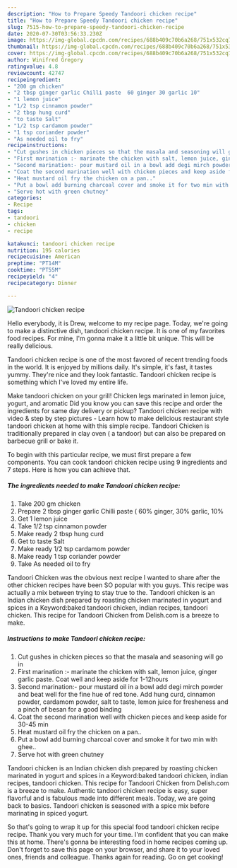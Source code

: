 ```yaml
---
description: "How to Prepare Speedy Tandoori chicken recipe"
title: "How to Prepare Speedy Tandoori chicken recipe"
slug: 7515-how-to-prepare-speedy-tandoori-chicken-recipe
date: 2020-07-30T03:56:33.230Z
image: https://img-global.cpcdn.com/recipes/688b409c70b6a268/751x532cq70/tandoori-chicken-recipe-recipe-main-photo.jpg
thumbnail: https://img-global.cpcdn.com/recipes/688b409c70b6a268/751x532cq70/tandoori-chicken-recipe-recipe-main-photo.jpg
cover: https://img-global.cpcdn.com/recipes/688b409c70b6a268/751x532cq70/tandoori-chicken-recipe-recipe-main-photo.jpg
author: Winifred Gregory
ratingvalue: 4.8
reviewcount: 42747
recipeingredient:
- "200 gm chicken"
- "2 tbsp ginger garlic Chilli paste  60 ginger 30 garlic 10"
- "1 lemon juice"
- "1/2 tsp cinnamon powder"
- "2 tbsp hung curd"
- "to taste Salt"
- "1/2 tsp cardamom powder"
- "1 tsp coriander powder"
- "As needed oil to fry"
recipeinstructions:
- "Cut gushes in chicken pieces so that the masala and seasoning will go in"
- "First marination :- marinate the chicken with salt, lemon juice, ginger garlic paste. Coat well and keep aside for 1-12hours"
- "Second marination:- pour mustard oil in a bowl add degi mirch powder and beat well for the fine hue of red tone. Add hung curd, cinnamon powder, cardamom powder, salt to taste, lemon juice for fresheness and a pinch of besan for a good binding"
- "Coat the second marination well with chicken pieces and keep aside for 30-45 min"
- "Heat mustard oil fry the chicken on a pan.."
- "Put a bowl add burning charcoal cover and smoke it for two min with ghee.."
- "Serve hot with green chutney"
categories:
- Recipe
tags:
- tandoori
- chicken
- recipe

katakunci: tandoori chicken recipe 
nutrition: 195 calories
recipecuisine: American
preptime: "PT14M"
cooktime: "PT55M"
recipeyield: "4"
recipecategory: Dinner

---
```



![Tandoori chicken recipe](https://img-global.cpcdn.com/recipes/688b409c70b6a268/751x532cq70/tandoori-chicken-recipe-recipe-main-photo.jpg)

Hello everybody, it is Drew, welcome to my recipe page. Today, we're going to make a distinctive dish, tandoori chicken recipe. It is one of my favorites food recipes. For mine, I'm gonna make it a little bit unique. This will be really delicious.

Tandoori chicken recipe is one of the most favored of recent trending foods in the world. It is enjoyed by millions daily. It's simple, it's fast, it tastes yummy. They're nice and they look fantastic. Tandoori chicken recipe is something which I've loved my entire life.

Make tandoori chicken on your grill! Chicken legs marinated in lemon juice, yogurt, and aromatic Did you know you can save this recipe and order the ingredients for same day delivery or pickup? Tandoori chicken recipe with video &amp; step by step pictures - Learn how to make delicious restaurant style tandoori chicken at home with this simple recipe. Tandoori Chicken is traditionally prepared in clay oven ( a tandoor) but can also be prepared on barbecue grill or bake it.


To begin with this particular recipe, we must first prepare a few components. You can cook tandoori chicken recipe using 9 ingredients and 7 steps. Here is how you can achieve that.

<!--inarticleads1-->

##### The ingredients needed to make Tandoori chicken recipe:

1. Take 200 gm chicken
1. Prepare 2 tbsp ginger garlic Chilli paste ( 60% ginger, 30% garlic, 10%
1. Get 1 lemon juice
1. Take 1/2 tsp cinnamon powder
1. Make ready 2 tbsp hung curd
1. Get to taste Salt
1. Make ready 1/2 tsp cardamom powder
1. Make ready 1 tsp coriander powder
1. Take As needed oil to fry


Tandoori Chicken was the obvious next recipe I wanted to share after the other chicken recipes have been SO popular with you guys. This recipe was actually a mix between trying to stay true to the. Tandoori chicken is an Indian chicken dish prepared by roasting chicken marinated in yogurt and spices in a Keyword:baked tandoori chicken, indian recipes, tandoori chicken. This recipe for Tandoori Chicken from Delish.com is a breeze to make. 

<!--inarticleads2-->

##### Instructions to make Tandoori chicken recipe:

1. Cut gushes in chicken pieces so that the masala and seasoning will go in
1. First marination :- marinate the chicken with salt, lemon juice, ginger garlic paste. Coat well and keep aside for 1-12hours
1. Second marination:- pour mustard oil in a bowl add degi mirch powder and beat well for the fine hue of red tone. Add hung curd, cinnamon powder, cardamom powder, salt to taste, lemon juice for fresheness and a pinch of besan for a good binding
1. Coat the second marination well with chicken pieces and keep aside for 30-45 min
1. Heat mustard oil fry the chicken on a pan..
1. Put a bowl add burning charcoal cover and smoke it for two min with ghee..
1. Serve hot with green chutney


Tandoori chicken is an Indian chicken dish prepared by roasting chicken marinated in yogurt and spices in a Keyword:baked tandoori chicken, indian recipes, tandoori chicken. This recipe for Tandoori Chicken from Delish.com is a breeze to make. Authentic tandoori chicken recipe is easy, super flavorful and is fabulous made into different meals. Today, we are going back to basics. Tandoori chicken is seasoned with a spice mix before marinating in spiced yogurt. 

So that's going to wrap it up for this special food tandoori chicken recipe recipe. Thank you very much for your time. I'm confident that you can make this at home. There's gonna be interesting food in home recipes coming up. Don't forget to save this page on your browser, and share it to your loved ones, friends and colleague. Thanks again for reading. Go on get cooking!
